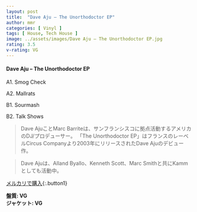 ```yaml
---
layout: post
title:  "Dave Aju – The Unorthodoctor EP"
author: mmr
categories: [ Vinyl ]
tags: [ House, Tech House ]
image: ../assets/images/Dave Aju – The Unorthodoctor EP.jpg
rating: 3.5
v-rating: VG
---
```


#### Dave Aju – The Unorthodoctor EP

A1. Smog Check

A2. Mallrats

B1. Sourmash

B2. Talk Shows

> Dave AjuことMarc Barriteは、サンフランシスコに拠点活動するアメリカのDJ/プロデューサー。
「The Unorthodoctor EP」はフランスのレーベルCircus Companyより2003年にリリースされたDave Ajuのデビュー作。

> Dave Ajuは、Alland Byallo、Kenneth Scott、Marc Smithと共にKammとしても活動中。



[メルカリで購入](https://jp.mercari.com/item/m44121616957){:.button1}

<div class="mt-4 mb-4 d-flex align-items-center">
<strong class="mr-1">盤質: VG</strong>
</div>
<div class="mt-4 mb-4 d-flex align-items-center">
<strong class="mr-1">ジャケット: VG</strong>
</div>
